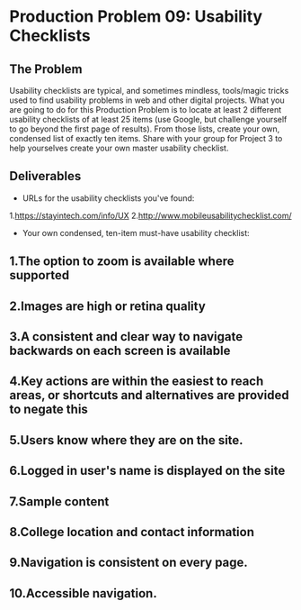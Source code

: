 # Production Problem 09: Usability Checklists

## The Problem

Usability checklists are typical, and sometimes mindless, tools/magic tricks used to find usability problems in web and other digital projects. What you are going to do for this Production Problem is to locate at least 2 different usability checklists of at least 25 items (use Google, but challenge yourself to go beyond the first page of results). From those lists, create your own, condensed list of exactly ten items. Share with your group for Project 3 to help yourselves create your own master usability checklist.

## Deliverables

* URLs for the usability checklists you've found:

1.https://stayintech.com/info/UX
2.http://www.mobileusabilitychecklist.com/

* Your own condensed, ten-item must-have usability checklist:

## 1.The option to zoom is available where supported
## 2.Images are high or retina quality
## 3.A consistent and clear way to navigate backwards on each screen is available
## 4.Key actions are within the easiest to reach areas, or shortcuts and alternatives are provided to negate this
## 5.Users know where they are on the site.
## 6.Logged in user's name is displayed on the site
## 7.Sample content
## 8.College location and contact information
## 9.Navigation is consistent on every page.
## 10.Accessible navigation.

